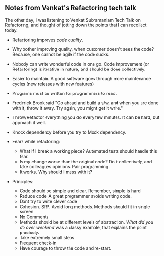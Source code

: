 Notes from Venkat's Refactoring tech talk
---

The other day, I was listening to Venkat Subramaniam Tech Talk on Refactoring, and thought of jotting down the points that I can recollect today.

* Refactoring improves *code quality*. 

* Why bother improving quality, when customer doesn't sees the code? Because, one cannot be agile if the code sucks.

* Nobody can write wonderful code in one go. Code improvement (or Refactoring) is iterative in nature, and should be done collectively.

* Easier to maintain. A good software goes through more maintenance cycles (new releases with new features).

* Programs must be written for programmers to read.

* Frederick Brook said "Go ahead and build a s/w, and when you are done with it, throw it away. Try again, you might get it write."

* Throw/Refactor everything you do every few minutes. It can be hard, but approach it well.

* Knock dependency before you try to Mock dependency.

* Fears while refactoring:

  * What if I break a working piece? Automated tests should handle this fear.
  * Is my change worse than the original code? Do it collectively, and take colleagues opinions. Pair programming.
  * It works. Why should I mess with it?

* Principles:
  * Code should be simple and clear. Remember, simple is hard. 
  * Reduce code. A great programmer avoids writing code.
  * Dont try to write clever code
  * Cohesion. SRP. Avoid long methods. Methods should fit in single screen
  * No Comments
  * Methods should be at different levels of abstraction. *What did you do over weekend* was a classy example, that explains the point precisely.
  * Take extremely small steps
  * Frequent check-in
  * Have courage to throw the code and re-start.
